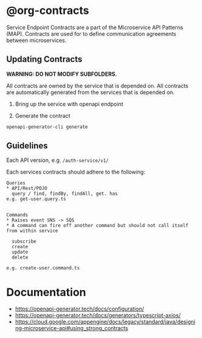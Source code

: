 # @org-contracts

Service Endpoint Contracts are a part of the Microservice API Patterns (MAP).
Contracts are used for to define communication agreements between microservices.

## Updating Contracts

**WARNING: DO NOT MODIFY SUBFOLDERS.**

All contracts are owned by the service that is depended on. All contracts are
automatically generated from the services that is depended on.

1. Bring up the service with openapi endpoint

2. Generate the contract

```bash
openapi-generator-cli generate
```

## Guidelines

Each API version, e.g. `/auth-service/v1/`

Each services contracts should adhere to the following:

```
Queries
* API/Rest/POJO
  query / find, findBy, findAll, get. has
e.g. get-user.query.ts


Commands
* Raises event SNS -> SQS
* A command can fire off another command but should not call itself from within service

  subscribe
  create
  update
  delete

e.g. create-user.command.ts
```

# Documentation

- https://openapi-generator.tech/docs/configuration/
- https://openapi-generator.tech/docs/generators/typescript-axios/
- https://cloud.google.com/appengine/docs/legacy/standard/java/designing-microservice-api#using_strong_contracts
